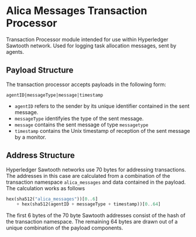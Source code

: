# Alica Messages Transaction Processor

Transaction Processor module intended for use within Hyperledger Sawtooth network.
Used for logging task allocation messages, sent by agents.

## Payload Structure

The transaction processor accepts payloads in the following form: 

```
agentID|messageType|message|timestamp
```

- `agentID` refers to the sender by its unique identifier contained in the sent message.
- `messageType` identifyies the type of the sent message.
- `message` contains the sent message of type `messagetype`
- `timestamp` contains the Unix timestamp of reception of the sent message by a monitor.

## Address Structure

Hyperledger Sawtooth networks use 70 bytes for addressing transactions.
The addresses in this case are calculated from a combination of the transaction namespace `alica_messages` and data contained in the payload.
The calculation works as follows

```Rust
hex(sha512("alica_messages"))[0..6]
    + hex(sha512(agentID + messageType + timestamp))[0..64]
```

The first 6 bytes of the 70 byte Sawtooth addresses consist of the hash of the transaction namespace.
The remaining 64 bytes are drawn out of a unique combination of the payload components.